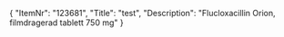 {
  "ItemNr": "123681",
  "Title": "test",
  "Description": "Flucloxacillin Orion, filmdragerad tablett 750 mg"
}